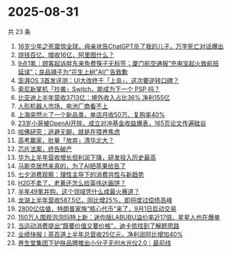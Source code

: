 # 2025-08-31

共 23 条

<!-- BEGIN 36KR -->
<!-- 最后更新时间 2025-08-31 02:10:48 +0800 -->
1. [16岁少年之死震惊全球，母亲状告ChatGPT杀了我的儿子，万字死亡对话爆出](https://36kr.com/p/3444764264043911)
1. [烧钱百亿、增收16亿，阿里图什么？](https://36kr.com/p/3444728357476484)
1. [9点1氪｜顾客起诉胖东来免费筷子无标签；厦门航空通报“充电宝起火致航班延误”；良品铺子为“花生上树”AI广告致歉](https://36kr.com/p/3444608919885189)
1. [澎湃OS 3首发评测：UI大改终于「上岛」，这次要逆转口碑？](https://36kr.com/p/3444790738196866)
1. [索尼新掌机「抄袭」Switch，能成为下一个 PSP 吗？](https://36kr.com/p/3444725501465991)
1. [比亚迪上半年营收3713亿：境外收入占比36% 净利155亿](https://36kr.com/p/3444589540071046)
1. [人形机器人市场，电池厂商看不上](https://36kr.com/p/3443850016511361)
1. [上海突然火了一个新品类，单店月收50万、复购率40%](https://36kr.com/p/3444661109659272)
1. [23岁小哥被OpenAI开除，成立对冲基金收益爆表，165页论文传遍硅谷](https://36kr.com/p/3444824032613768)
1. [哈佛研究：逃避无聊，就是在喂养焦虑](https://36kr.com/p/3444577174476163)
1. [高考赢家，批量「放弃」清华北大？](https://36kr.com/p/3444691594122886)
1. [芯片法案，终告破产](https://36kr.com/p/3444747781019015)
1. [华为上半年营收增长但利润下降，研发投入历史最高](https://36kr.com/p/3444694317504128)
1. [马斯克居然来真的，为了AI把苹果给告了](https://36kr.com/p/3443837264844168)
1. [七夕消费观察：理性主导下的消费共性与新趋势](https://36kr.com/p/3444630699939201)
1. [H20不卖了，老黄还怎么给英伟达画饼？](https://36kr.com/p/3444800865572489)
1. [半年49笔并购，这个领域凭什么成最火赛道？](https://36kr.com/p/3444578974012803)
1. [龙湖上半年营收587.5亿，同比增25%，即将度过偿债高峰](https://36kr.com/p/3444692722161032)
1. [2800亿估值，特朗普家族“核心代币”来了，9月1日启动交易](https://36kr.com/p/3443857774220928)
1. [150万人围观泡泡玛特上新：迷你版LABUBU溢价率近17倍，星星人也在爆单](https://36kr.com/p/3444800287954567)
1. [当运动消费提出“既要价值又要价格”，迪卡侬找到了解题思路](https://36kr.com/p/3443635649091200)
1. [业绩快报丨茶百道上半年总营收25亿元，净利润同比增加40%](https://36kr.com/p/3445063588927106)
1. [养生堂集团下护肤品牌推出小分子无创水光仪2.0｜最前线](https://36kr.com/p/3445035895788935)
<!-- END 36KR -->